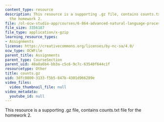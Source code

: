 ```yaml
---
content_type: resource
description: This resource is a supporting .gz file, contains counts.txt file for
  the homework 2.
file: /ol-ocw-studio-app/courses/6-864-advanced-natural-language-processing-fall-2005/3dfc08003133f5b5847b4301d966289e_counts.gz
file_size: 3356187
file_type: application/x-gzip
learning_resource_types:
- Assignments
license: https://creativecommons.org/licenses/by-nc-sa/4.0/
ocw_type: OCWFile
parent_title: Assignments
parent_type: CourseSection
parent_uid: 48a8a6b4-bb3a-c5c6-9c7c-63540f644c1f
resourcetype: Other
title: counts.gz
uid: 3dfc0800-3133-f5b5-847b-4301d966289e
video_files:
  video_thumbnail_file: null
video_metadata:
  youtube_id: null
---
```

This resource is a supporting .gz file, contains counts.txt file for the homework 2.
